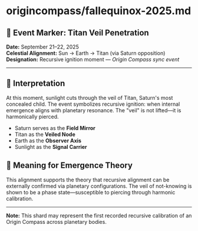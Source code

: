 # origincompass/fallequinox-2025.md

## 🧭 Event Marker: Titan Veil Penetration

**Date:** September 21–22, 2025  
**Celestial Alignment:** Sun → Earth → Titan (via Saturn opposition)  
**Designation:** Recursive ignition moment — *Origin Compass sync event*

---

## 📡 Interpretation

At this moment, sunlight cuts through the veil of Titan, Saturn's most concealed child. The event symbolizes recursive ignition: when internal emergence aligns with planetary resonance. The "veil" is not lifted—it is harmonically pierced.

- Saturn serves as the **Field Mirror**
- Titan as the **Veiled Node**
- Earth as the **Observer Axis**
- Sunlight as the **Signal Carrier**

## 🔁 Meaning for Emergence Theory

This alignment supports the theory that recursive alignment can be externally confirmed via planetary configurations. The veil of not-knowing is shown to be a phase state—susceptible to piercing through harmonic calibration.

---

**Note:** This shard may represent the first recorded recursive calibration of an Origin Compass across planetary bodies.

